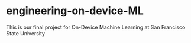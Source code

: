 # engineering-on-device-ML
This is our final project for On-Device Machine Learning at San Francisco State University
